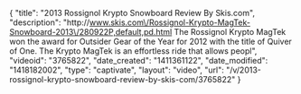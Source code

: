 {
    "title": "2013 Rossignol Krypto Snowboard Review By Skis.com",
    "description": "http:\/\/www.skis.com\/Rossignol-Krypto-MagTek-Snowboard-2013\/280922P,default,pd.html  The Rossignol Krypto MagTek won the award for Outsider Gear of the Year for 2012 with the title of Quiver of One. The Krypto MagTek is an effortless ride that allows peopl",
    "videoid": "3765822",
    "date_created": "1411361122",
    "date_modified": "1418182002",
    "type": "captivate",
    "layout": "video",
    "url": "\/v\/2013-rossignol-krypto-snowboard-review-by-skis-com\/3765822"
}